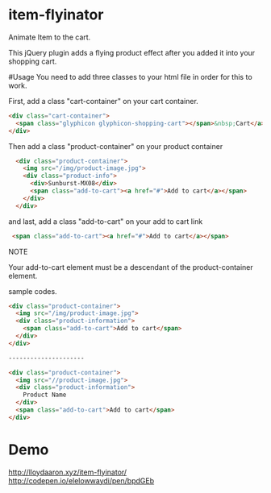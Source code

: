 # item-flyinator
Animate Item to the cart.

This jQuery plugin adds a flying product effect after you added it into your shopping cart. 

#Usage
You need to add three classes to your html file in order for this to work.

First, add a class "cart-container" on your cart container.
  ```html
  <div class="cart-container">
    <span class="glyphicon glyphicon-shopping-cart"></span>&nbsp;Cart</a>
  </div>
  ```

Then add a class "product-container" on your product container 
  ```html
    <div class="product-container">
      <img src="/img/product-image.jpg">
      <div class="product-info">
        <div>Sunburst-MX08</div>
        <span class="add-to-cart"><a href="#">Add to cart</a></span>
      </div>
    </div>
  ```
  
  and last, add a class "add-to-cart" on your add to cart link
   ```html
    <span class="add-to-cart"><a href="#">Add to cart</a></span>
   ```
   
   NOTE
   
   Your add-to-cart element must be a descendant of the product-container element.
   
   sample codes.
  ```html
  <div class="product-container">
    <img src="/img/product-image.jpg">
    <div class="product-information">
      <span class="add-to-cart">Add to cart</span>
    </div>
  </div>
  
  ---------------------
  
  <div class="product-container">
    <img src="//product-image.jpg">
    <div class="product-information">
      Product Name
    </div>
    <span class="add-to-cart">Add to cart</span>
  </div>
  ```
  
# Demo
  http://lloydaaron.xyz/item-flyinator/
  http://codepen.io/elelowwaydi/pen/bpdGEb
